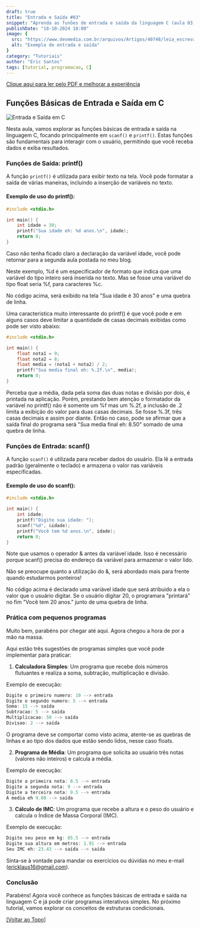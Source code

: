 ```yaml
---
draft: true
title: "Entrada e Saída #03"
snippet: "Aprenda as funões de entrada e saída da linguagem C (aula 03)"
publishDate: "18-10-2024 18:00"
image: {
  src: "https://www.devmedia.com.br/arquivos/Artigos/40748/leia_escreva.png",
  alt: "Exemplo de entrada e saída"
}
category: "Tutoriais"
author: "Eric Santos"
tags: [tutorial, programacao, C]
---
```


[Clique aqui para ler pelo PDF e melhorar a experiência](../pdfs/introducao_a_programacao_03.pdf)

## <a name=""></a>Funções Básicas de Entrada e Saída em C
![Entrada e Saída em C](https://encrypted-tbn0.gstatic.com/images?q=tbn:ANd9GcR9YnBeD7F9-a8N_FwSYBiXQGHdCuaXei1d7A&s)

Nesta aula, vamos explorar as funções básicas de entrada e saída na linguagem C, focando principalmente em `scanf()` e `printf()`. Estas funções são fundamentais para interagir com o usuário, permitindo que você receba dados e exiba resultados.

### Funções de Saída: printf()

A função `printf()` é utilizada para exibir texto na tela. Você pode formatar a saída de várias maneiras, incluindo a inserção de variáveis no texto.

#### Exemplo de uso do printf():

```c
#include <stdio.h>

int main() {
    int idade = 30;
    printf("Sua idade eh: %d anos.\n", idade);
    return 0;
}
```

Caso não tenha ficado claro a declaração da variável idade, você pode retornar para a segunda aula postada no meu blog. 

Neste exemplo, %d é um especificador de formato que indica que uma variável do tipo inteiro será inserida no texto. Mas se fosse uma variável do tipo float seria %f, para caracteres %c.

No código acima, será exibido na tela "Sua idade é 30 anos" e uma quebra de linha.

Uma caracteristica muito interessante do printf() é que você pode e em alguns casos deve limitar a quantidade de casas decimais exibidas como pode ser visto abaixo:

```c
#include <stdio.h>

int main() {
    float nota1 = 9;
    float nota2 = 8;
    float media = (nota1 + nota2) / 2;
    printf("Sua media final eh: %.2f.\n", media);
    return 0;
}
```

Perceba que a média, dada pela soma das duas notas e divisão por dois, é printada na aplicação. Porém, prestando bem atenção o formatador da variável no printf() não é somente um %f mas um %.2f, a inclusão de .2 limita a exibição do valor para duas casas decimais. Se fosse %.3f, três casas decimais e assim por diante. Então no caso, pode se afirmar que a saída final do programa será "Sua media final eh: 8.50" somado de uma quebra de linha.

### Funções de Entrada: scanf()

A função `scanf()` é utilizada para receber dados do usuário. Ela lê a entrada padrão (geralmente o teclado) e armazena o valor nas variáveis especificadas.

#### Exemplo de uso do scanf():

```c
#include <stdio.h>

int main() {
    int idade;
    printf("Digite sua idade: ");
    scanf("%d", &idade);
    printf("Você tem %d anos.\n", idade);
    return 0;
}
```

Note que usamos o operador & antes da variável idade. Isso é necessário porque scanf() precisa do endereço da variável para armazenar o valor lido.

Não se preocupe quanto a utilização do &, será abordado mais para frente quando estudarmos ponteiros!

No código acima é declarado uma variável idade que será atribuido a ela o valor que o usuário digitar. Se o usuário digitar 20, o programara "printará" no fim "Você tem 20 anos." junto de uma quebra de linha.

### Prática com pequenos programas

Muito bem, parabéns por chegar até aqui. Agora chegou a hora de por a mão na massa.

Aqui estão três sugestões de programas simples que você pode implementar para praticar:

1. **Calculadora Simples**: Um programa que recebe dois números flutuantes e realiza a soma, subtração, multiplicação e divisão.

Exemplo de execução:

```c
Digite o primeiro numero: 10 --> entrada
Digite o segundo numero: 5 --> entrada
Soma: 15 --> saída
Subtracao: 5 --> saída
Multiplicacao: 50 --> saída
Divisao: 2 --> saída
```

O programa deve se comportar como visto acima, atente-se as quebras de linhas e ao tipo dos dados que estão sendo lidos, nesse caso floats.


2. **Programa de Média**: Um programa que solicita ao usuário três notas (valores não inteiros) e calcula a média.

Exemplo de execução:

```c
Digite a primeira nota: 8.5 --> entrada
Digite a segunda nota: 9 --> entrada
Digite a terceira nota: 9.5 --> entrada
A media eh 9.00 --> saída
```

3. **Cálculo de IMC**: Um programa que recebe a altura e o peso do usuário e calcula o Índice de Massa Corporal (IMC).

Exemplo de execução:

```c
Digite seu peso em kg: 85.5 --> entrada
Digite sua altura em metros: 1.91 --> entrada
Seu IMC eh: 23.43 --> saída --> saída
```

Sinta-se à vontade para mandar os exercícios ou dúvidas no meu e-mail (ericklaus16@gmail.com).

### Conclusão

Parabéns! Agora você conhece as funções básicas de entrada e saída na linguagem C e já pode criar programas interativos simples. No próximo tutorial, vamos explorar os conceitos de estruturas condicionais.

[[Voltar ao Topo]](#top)